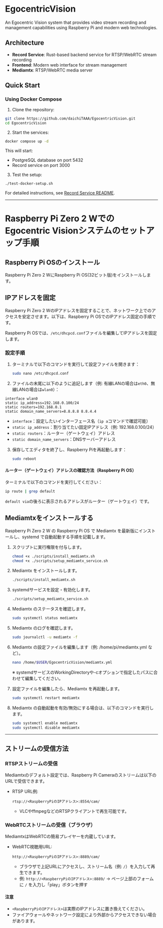 # EgocentricVision

An Egocentric Vision system that provides video stream recording and management capabilities using Raspberry Pi and modern web technologies.

## Architecture

- **Record Service**: Rust-based backend service for RTSP/WebRTC stream recording
- **Frontend**: Modern web interface for stream management
- **Mediamtx**: RTSP/WebRTC media server

## Quick Start

### Using Docker Compose

1. Clone the repository:
```bash
git clone https://github.com/daichiTAAA/EgocentricVision.git
cd EgocentricVision
```

2. Start the services:
```bash
docker compose up -d
```

This will start:
- PostgreSQL database on port 5432
- Record service on port 3000

3. Test the setup:
```bash
./test-docker-setup.sh
```

For detailed instructions, see [Record Service README](src/record/README.md).

---

# Raspberry Pi Zero 2 WでのEgocentric Visionシステムのセットアップ手順
## Raspberry Pi OSのインストール
Raspberry Pi Zero 2 WにRaspberry Pi OS(32ビット版)をインストールします。

## IPアドレスを固定
Raspberry Pi Zero 2 WのIPアドレスを固定することで、ネットワーク上でのアクセスを安定させます。以下は、Raspberry Pi OSでのIPアドレス固定の手順です。

Raspberry Pi OSでは、`/etc/dhcpcd.conf`ファイルを編集してIPアドレスを固定します。

### 設定手順

1. ターミナルで以下のコマンドを実行して設定ファイルを開きます：

   ```sh
   sudo nano /etc/dhcpcd.conf
   ```

2. ファイルの末尾に以下のように追記します（例: 有線LANの場合は`eth0`、無線LANの場合は`wlan0`）：

```
interface wlan0
static ip_address=192.168.0.100/24
static routers=192.168.0.1
static domain_name_servers=8.8.8.8 8.8.4.4
```
   - `interface`：設定したいインターフェース名（`ip a`コマンドで確認可能）
   - `static ip_address`：割り当てたい固定IPアドレス（例: 192.168.0.100/24）
   - `static routers`：ルーター（ゲートウェイ）アドレス
   - `static domain_name_servers`：DNSサーバーアドレス

3. 保存してエディタを終了し、Raspberry Piを再起動します：

   ```sh
   sudo reboot
   ```

#### ルーター（ゲートウェイ）アドレスの確認方法（Raspberry Pi OS）

ターミナルで以下のコマンドを実行してください：

```sh
ip route | grep default
```

`default via`の後ろに表示されるアドレスがルーター（ゲートウェイ）です。

## Mediamtxをインストールする

Raspberry Pi Zero 2 W の Raspberry Pi OS で Mediamtx を最新版にインストールし、systemd で自動起動する手順を記載します。

1. スクリプトに実行権限を付与します。

   ```sh
   chmod +x ./scripts/install_mediamtx.sh
   chmod +x ./scripts/setup_mediamtx_service.sh
   ```

2. Mediamtx をインストールします。

   ```sh
   ./scripts/install_mediamtx.sh
   ```

3. systemdサービスを設定・有効化します。

   ```sh
   ./scripts/setup_mediamtx_service.sh
   ```

4. Mediamtx のステータスを確認します。

   ```sh
   sudo systemctl status mediamtx
   ```

5. Mediamtx のログを確認します。

   ```sh
   sudo journalctl -u mediamtx -f
   ```

6. Mediamtx の設定ファイルを編集します（例: /home/pi/mediamtx.yml など）。

   ```sh
   nano /home/$USER/EgocentricVision/mediamtx.yml
   ```

   ※ systemdサービスのWorkingDirectoryや-cオプションで指定したパスに合わせて編集してください。

7. 設定ファイルを編集したら、Mediamtx を再起動します。

   ```sh
   sudo systemctl restart mediamtx
   ```

8. Mediamtx の自動起動を有効/無効にする場合は、以下のコマンドを実行します。

   ```sh
   sudo systemctl enable mediamtx
   sudo systemctl disable mediamtx
   ```

---

## ストリームの受信方法

### RTSPストリームの受信

Mediamtxのデフォルト設定では、Raspberry Pi Cameraのストリームは以下のURLで受信できます。

- RTSP URL例:
  
  ```
  rtsp://<RaspberryPiのIPアドレス>:8554/cam/
  ```
  
  - VLCやffmpegなどのRTSPクライアントで再生可能です。

### WebRTCストリームの受信（ブラウザ）

MediamtxはWebRTCの簡易プレイヤーを内蔵しています。

- WebRTC視聴用URL:
  
  ```
  http://<RaspberryPiのIPアドレス>:8889/cam/
  ```
  
  - ブラウザで上記URLにアクセスし、ストリーム名（例: `/`）を入力して再生できます。
  - 例: `http://<RaspberryPiのIPアドレス>:8889/` → ページ上部のフォームに `/` を入力し「play」ボタンを押す

#### 注意
- `<RaspberryPiのIPアドレス>`は実際のIPアドレスに置き換えてください。
- ファイアウォールやネットワーク設定により外部からアクセスできない場合があります。